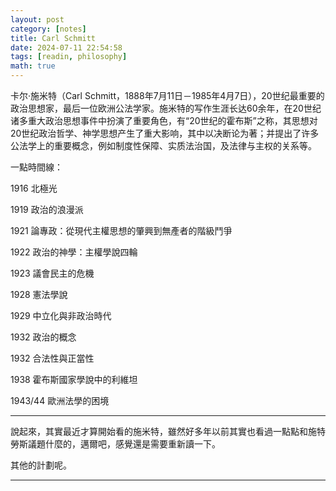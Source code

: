 ```yaml
---
layout: post
category: [notes]
title: Carl Schmitt
date: 2024-07-11 22:54:58
tags: [readin, philosophy]
math: true
---
```


卡尔·施米特（Carl Schmitt，1888年7月11日－1985年4月7日），20世纪最重要的政治思想家，最后一位欧洲公法学家。施米特的写作生涯长达60余年，在20世纪诸多重大政治思想事件中扮演了重要角色，有“20世纪的霍布斯”之称，其思想对20世纪政治哲学、神学思想产生了重大影响，其中以决断论为著；并提出了许多公法学上的重要概念，例如制度性保障、实质法治国，及法律与主权的关系等。

一點時間線：

1916 北極光

1919 政治的浪漫派

1921 論專政：從現代主權思想的肇興到無產者的階級鬥爭

1922 政治的神學：主權學說四輪

1923 議會民主的危機

1928 憲法學說

1929 中立化與非政治時代

1932 政治的概念

1932 合法性與正當性

1938 霍布斯國家學說中的利維坦

1943/44 歐洲法學的困境

-------

說起來，其實最近才算開始看的施米特，雖然好多年以前其實也看過一點點和施特勞斯議題什麼的，邁爾吧，感覺還是需要重新讀一下。

其他的計劃呢。






--------




